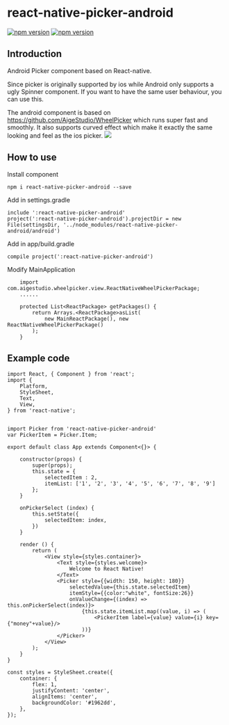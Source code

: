# react-native-picker-android
[![npm version](http://img.shields.io/npm/v/react-native-picker-android.svg?style=flat-square)](https://npmjs.org/package/react-native-picker-android "View this project on npm")
[![npm version](http://img.shields.io/npm/dm/react-native-picker-android.svg?style=flat-square)](https://npmjs.org/package/react-native-picker-android "View this project on npm")

## Introduction
Android Picker component based on React-native.

Since picker is originally supported by ios while Android only supports a ugly Spinner component. If you want to have the same user behaviour, you can use this.

The android component is based on https://github.com/AigeStudio/WheelPicker which runs super fast and smoothly. It also supports curved effect which make it exactly the same looking and feel as the ios picker.
![](https://i.imgur.com/7ukJ6e1.png)

## How to use

Install component

```
npm i react-native-picker-android --save
```

Add in settings.gradle
```
include ':react-native-picker-android'
project(':react-native-picker-android').projectDir = new File(settingsDir, '../node_modules/react-native-picker-android/android')
```
Add in app/build.gradle
```
compile project(':react-native-picker-android')
```
Modify MainApplication
```
    import com.aigestudio.wheelpicker.view.ReactNativeWheelPickerPackage;
    ......

    protected List<ReactPackage> getPackages() {
        return Arrays.<ReactPackage>asList(
            new MainReactPackage(), new ReactNativeWheelPickerPackage()
        );
    }
```

## Example code
```
import React, { Component } from 'react';
import {
	Platform,
	StyleSheet,
	Text,
	View,
} from 'react-native';


import Picker from 'react-native-picker-android'
var PickerItem = Picker.Item;

export default class App extends Component<{}> {

	constructor(props) {
		super(props);
		this.state = {
			selectedItem : 2,
			itemList: ['1', '2', '3', '4', '5', '6', '7', '8', '9']
		};
	}

	onPickerSelect (index) {
		this.setState({
			selectedItem: index,
		})
	}

	render () {
		return (
			<View style={styles.container}>
				<Text style={styles.welcome}>
					Welcome to React Native!
				</Text>
				<Picker style={{width: 150, height: 180}}
					selectedValue={this.state.selectedItem}
					itemStyle={{color:"white", fontSize:26}}
					onValueChange={(index) => this.onPickerSelect(index)}>
						{this.state.itemList.map((value, i) => (
							<PickerItem label={value} value={i} key={"money"+value}/>
						))}
				</Picker>
			</View>
		);
	}
}

const styles = StyleSheet.create({
	container: {
		flex: 1,
		justifyContent: 'center',
		alignItems: 'center',
		backgroundColor: '#1962dd',
	},
});
```
